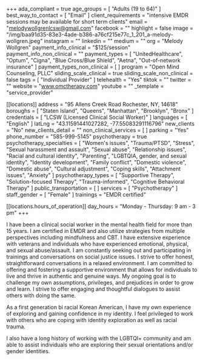 +++
ada_compliant = true
age_groups = [ "Adults (19 to 64)" ]
best_way_to_contact = [ "Email" ]
client_requirements = "intensive EMDR sessions may be available for short term clients"
email = "melodywollgrenlcsw@gmail.com"
facebook = ""
highlight = false
image = "/img/baa91d35-83e3-4ade-b386-a76cf215e77c_1_201_a-melody-wollgren.jpeg"
instagram = ""
linkedin = ""
medium = ""
org = "Melody Wollgren"
payment_info_clinical = "$125/session"
payment_info_non_clinical = ""
payment_types = [
  "UnitedHealthcare",
  "Optum",
  "Cigna",
  "Blue Cross/Blue Shield",
  "Aetna",
  "Out-of-network insurance"
]
payment_types_non_clinical = [ ]
program = "Open Mind Counseling, PLLC"
sliding_scale_clinical = true
sliding_scale_non_clinical = false
tags = [ "Individual Provider" ]
telehealth = "Yes"
tiktok = ""
twitter = ""
website = "www.omctherapy.com"
youtube = ""
_template = "service_provider"

[[locations]]
address = "95 Allens Creek Road Rochester, NY, 14618"
boroughs = [ "Staten Island", "Queens", "Manhattan", "Brooklyn", "Bronx" ]
credentials = [ "LCSW (Licensed Clinical Social Worker)" ]
languages = [ "English" ]
latLng = "43.11591441027282, -77.55083291116796"
new_clients = "No"
new_clients_detail = ""
non_clinical_services = [ ]
parking = "Yes"
phone_number = "585-999-5145"
psychotherapy = true
psychotherapy_specialties = [
  "Women's issues",
  "Trauma/PTSD",
  "Stress",
  "Sexual harassment and assault",
  "Sexual abuse",
  "Relationship issues",
  "Racial and cultural identity",
  "Parenting",
  "LGBTQIA, gender, and sexual identity",
  "Identity development",
  "Family conflict",
  "Domestic violence",
  "Domestic abuse",
  "Cultural adjustment",
  "Coping skills",
  "Attachment issues",
  "Anxiety"
]
psychotherapy_types = [
  "Supportive Therapy",
  "Solution-focused Therapy",
  "Trauma-informed",
  "Cognitive Behavioral Therapy"
]
public_transportation = [ ]
services = [ "Psychotherapy" ]
staff_gender = [ "Female" ]
trainings = "EMDR certified"

  [[locations.hours_of_operation]]
  day_hours = "Monday - Thursday: 9 am - 3 pm"
+++

I have been a clinical social worker in the mental health field for more than 15 years. I am certified in EMDR and also utilize strategies from multiple perspectives including mindfulness and CBT. I have extensive experience with veterans and individuals who have experienced emotional, physical, and sexual abuse/assault. I am constantly seeking out and participating in trainings and conversations on social justice issues. I strive to offer honest, straightforward conversations in a relaxed environment. I am committed to offering and fostering a supportive environment that allows for individuals to live and thrive in authentic and genuine ways. My ongoing goal is to challenge my own assumptions, privileges, and prejudices in order to grow and learn. I strive to offer engaging and thoughtful dialogues to assist others with doing the same.  
  
As a first generation bi racial Korean American, I have my own experience of exploring and gaining confidence in my identity. I feel privileged to work with others who are coping with identity exploration as well as racial trauma.   
  
I also have a long history of working with the LGBTQI+ community and am able to assist individuals who are exploring their sexual orientations and/or gender identities.
